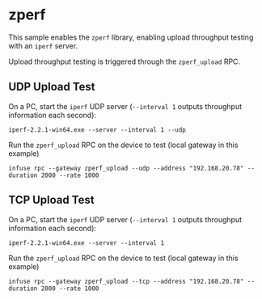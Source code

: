 # zperf

This sample enables the ``zperf`` library, enabling upload
throughput testing with an ``iperf`` server.

Upload throughput testing is triggered through the ``zperf_upload``
RPC.

## UDP Upload Test

On a PC, start the ``iperf`` UDP server (``--interval 1`` outputs throughput information each second):
```
iperf-2.2.1-win64.exe --server --interval 1 --udp
```
Run the ``zperf_upload`` RPC on the device to test (local gateway in this example)
```
infuse rpc --gateway zperf_upload --udp --address "192.168.20.78" --duration 2000 --rate 1000
```

## TCP Upload Test

On a PC, start the ``iperf`` UDP server (``--interval 1`` outputs throughput information each second):
```
iperf-2.2.1-win64.exe --server --interval 1
```
Run the ``zperf_upload`` RPC on the device to test (local gateway in this example)
```
infuse rpc --gateway zperf_upload --tcp --address "192.168.20.78" --duration 2000 --rate 1000
```
